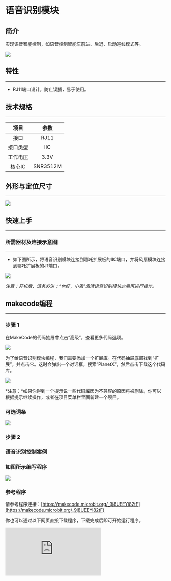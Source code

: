 # 语音识别模块

## 简介

实现语音智能控制，如语音控制智能车前进、后退、启动巡线模式等。

![](https://wiki-media-ef.oss-cn-hongkong.aliyuncs.com/docs/microbit/sensor/planet-x-sensors/images/05037_01.png)

## 特性
---
- RJ11端口设计，防止误插，易于使用。
## 技术规格

---

项目 | 参数
:-: | :-:
接口|RJ11
接口类型|IIC
工作电压|3.3V
核心IC|SNR3512M

## 外形与定位尺寸

---


![](https://wiki-media-ef.oss-cn-hongkong.aliyuncs.com/docs/microbit/sensor/planet-x-sensors/images/05037_02.png)


## 快速上手
---

### 所需器材及连接示意图
---

- 如下图所示，将语音识别模块连接到哪吒扩展板的IIC端口，并将风扇模块连接到哪吒扩展板的J1端口。

![](https://wiki-media-ef.oss-cn-hongkong.aliyuncs.com/docs/microbit/sensor/planet-x-sensors/images/05037_03.png)

*注意：开机后，请务必说：“你好，小恩”激活语音识别模块之后再进行操作。*

## makecode编程
---

### 步骤 1

在MakeCode的代码抽屉中点击“高级”，查看更多代码选项。

![](https://wiki-media-ef.oss-cn-hongkong.aliyuncs.com/docs/microbit/sensor/planet-x-sensors/images/05001_04.png)

为了给语音识别模块编程，我们需要添加一个扩展库。在代码抽屉底部找到“扩展”，并点击它。这时会弹出一个对话框，搜索”PlanetX“，然后点击下载这个代码库。

![](https://wiki-media-ef.oss-cn-hongkong.aliyuncs.com/docs/microbit/sensor/planet-x-sensors/images/05001_05.png)

*注意：*如果你得到一个提示说一些代码库因为不兼容的原因将被删除，你可以根据提示继续操作，或者在项目菜单栏里面新建一个项目。

### 可选词条

![](https://wiki-media-ef.oss-cn-hongkong.aliyuncs.com/docs/microbit/sensor/planet-x-sensors/images/05037_05.png)

### 步骤 2

### 语音识别控制案例
### 如图所示编写程序

![](https://wiki-media-ef.oss-cn-hongkong.aliyuncs.com/docs/microbit/sensor/planet-x-sensors/images/05037_06.png)


### 参考程序
请参考程序连接：[https://makecode.microbit.org/_9j8UEEYi82tF](https://makecode.microbit.org/_9j8UEEYi82tF)

你也可以通过以下网页直接下载程序，下载完成后即可开始运行程序。

<div
    style={{
        position: 'relative',
        paddingBottom: '60%',
        overflow: 'hidden',
    }}
>
    <iframe
        src="https://makecode.microbit.org/_9j8UEEYi82tF"
        frameborder="0"
        sandbox="allow-popups allow-forms allow-scripts allow-same-origin"
        style={{
            position: 'absolute',
            width: '100%',
            height: '100%',
        }}
    />
</div>
---

### 结果
- 通过语音识别模块控制风扇转动。





### 语音识别自学习词条案例
### 如图所示编写程序

![](https://wiki-media-ef.oss-cn-hongkong.aliyuncs.com/docs/microbit/sensor/planet-x-sensors/images/05037_11.png)


### 参考程序
请参考程序连接：[https://makecode.microbit.org/_7eT9Vbhq0hHh](https://makecode.microbit.org/_7eT9Vbhq0hHh)

你也可以通过以下网页直接下载程序，下载完成后即可开始运行程序。

<div
    style={{
        position: 'relative',
        paddingBottom: '60%',
        overflow: 'hidden',
    }}
>
    <iframe
        src="https://makecode.microbit.org/_7eT9Vbhq0hHh"
        frameborder="0"
        sandbox="allow-popups allow-forms allow-scripts allow-same-origin"
        style={{
            position: 'absolute',
            width: '100%',
            height: '100%',
        }}
    />
</div>
---

### 结果
- 开机后，说：“你好，小恩”进行激活，激活后再按下按键A进入学习模式，进入学习模式后请根据语音提示进行操作。



## python编程
---


### 步骤 1

为了方便的使用python对行星系列传感进行编程，我们可以使用已经编写好的库[PlanetX_MicroPython]，只需要调用函数并修改参数即可实现对应的功能。

下载压缩包并解压[PlanetX_MicroPython](https://github.com/lionyhw/PlanetX_MicroPython/archive/master.zip)

推荐使用官方平台：[Python editor](https://python.microbit.org/v/2.0)进行编程

![](https://wiki-media-ef.oss-cn-hongkong.aliyuncs.com/docs/microbit/sensor/planet-x-sensors/images/05001_07.png)

为了给语音识别模块编程，我们需要添加文件ASR.py。点击Load/Save，然后点击Show Files（1）下拉菜单，再点击Add file在本地找到下载并解压完成的PlanetX_MicroPython文件夹，从中选择ASR.py文件添加进来。

![](https://wiki-media-ef.oss-cn-hongkong.aliyuncs.com/docs/microbit/sensor/planet-x-sensors/images/05001_08.png)
![](https://wiki-media-ef.oss-cn-hongkong.aliyuncs.com/docs/microbit/sensor/planet-x-sensors/images/05001_09.png)
![](https://wiki-media-ef.oss-cn-hongkong.aliyuncs.com/docs/microbit/sensor/planet-x-sensors/images/05037_10.png)


## 语音识别模块预设词条及反馈

**唤醒词**

| 词条 | 反馈音 | IIC返回数据 |
| :-: | :-: | :-: |
| 你好小恩 | 你好啊/我在呢 | 0x01 |

**功能组一**

| 词条 | 反馈音 | IIC返回数据 |
| :-: | :-: | :-: |
| 打开车灯 | 车灯已打开 | 0x10 |
| 关闭车灯 | 已打开 | 0x11 |
| 向左转 | 左转弯 | 0x12 |
| 向右转 | 右转弯 | 0x13 |
| 向前进 | 全速前进 | 0x14 |
| 向后退 | 倒车请注意 | 0x15 |
| 巡线模式 | 进入巡线模式 | 0x16 |
| 避障模式 | 进入避障模式 | 0x17 |
| 停车 | 已停车 | 0x18 |

**功能组二**

| 词条 | 反馈音 | IIC返回数据 |
| :-: | :-: | :-: |
| 启动设备 | 设备运行 | 0x20 |
| 停止设备 | 设备关闭 | 0x21 |
| 暂停运行 | 休息一下 | 0x22 |
| 继续运行 | 开始工作啦 | 0x23 |
| 增加一档 | 已增加 | 0x24 |
| 降低一档 | 已降低 | 0x25 |
| 播放音乐 | 欣赏音乐吧 | 0x26 |
| 关闭音乐 | 已关闭 | 0x27 |
| 切换音乐 | 欣赏下一首音乐 | 0x28 |

**功能组三**

| 词条 | 反馈音 | IIC返回数据 |
| :-: | :-: | :-: |
| 执行功能一 | 执行功能一 | 0x31 |
| 执行功能二 | 执行功能二 | 0x32 |

**自学习词条**

| IIC发送指令 | 反馈音 | 功能 |
| :-: | :-: | :-: |
| 0×50 | 进入学习模式，学习第 X 条词条 | 顺序学习词条 |
| 0×60 | 初始化完成 | 删除所有已学习词条 |

| 词条 | 反馈音 | IIC返回数据 |
| :-: | :-: | :-: |
| 自学词条一 | 默认 | 0x50 |
| 自学词条二 | 默认 | 0x51 |
| 自学词条三 | 默认 | 0x52 |
| 自学词条四 | 默认 | 0x53 |
| 自学词条五 | 默认 | 0x54 |
| 自学词条六 | 默认 | 0x55 |
| 自学词条七 | 默认 | 0x56 |
| 自学词条八 | 默认 | 0x57 |
| 自学词条九 | 默认 | 0x58 |
| 自学词条十 | 默认 | 0x59 |











### 步骤 2
### 参考程序
```
from microbit import *
from ASR import *

asr = ASR()


while True:
    display.scroll(asr.get_ASR())
```


### 结果
- LED矩阵显示语音识别模块的返回值。

## 相关案例
---

## 技术文档
---
